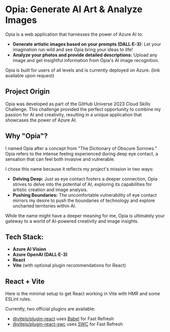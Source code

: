 # Opia: Generate AI Art & Analyze Images

Opia is a web application that harnesses the power of Azure AI to:
- **Generate artistic images based on your prompts (DALL·E-3):** Let your imagination run wild and see Opia bring your ideas to life!
- **Analyze your photos and provide detailed descriptions:** Upload any image and get insightful information from Opia's AI image recognition.

Opia is built for users of all levels and is currently deployed on Azure. (link available upon request)

## Project Origin

Opia was developed as part of the GitHub Universe 2023 Cloud Skills Challenge. This challenge provided the perfect opportunity to combine my passion for AI and creativity, resulting in a unique application that showcases the power of Azure AI.

## Why "Opia"?

I named Opia after a concept from "The Dictionary of Obscure Sorrows." Opia refers to the intense feeling experienced during deep eye contact, a sensation that can feel both invasive and vulnerable.

I chose this name because it reflects my project's mission in two ways:
- **Delving Deep:** Just as eye contact fosters a deeper connection, Opia strives to delve into the potential of AI, exploring its capabilities for artistic creation and image analysis.
- **Pushing Boundaries:** The uncomfortable vulnerability of eye contact mirrors my desire to push the boundaries of technology and explore uncharted territories within AI.

While the name might have a deeper meaning for me, Opia is ultimately your gateway to a world of AI-powered creativity and image insights.

## Tech Stack:

- **Azure AI Vision**
- **Azure OpenAI (DALL·E-3)**
- **React**
- **Vite** (with optional plugin recommendations for React)

## React + Vite

Here is the minimal setup to get React working in Vite with HMR and some ESLint rules.

Currently, two official plugins are available:

- [@vitejs/plugin-react](https://github.com/vitejs/vite-plugin-react/blob/main/packages/plugin-react/README.md) uses [Babel](https://babeljs.io/) for Fast Refresh
- [@vitejs/plugin-react-swc](https://github.com/vitejs/vite-plugin-react-swc) uses [SWC](https://swc.rs/) for Fast Refresh
